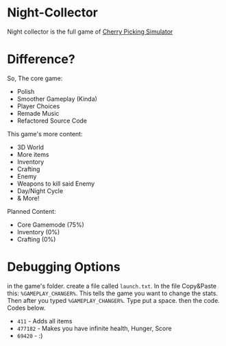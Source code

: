 # Night-Collector
Night collector is the full game of [Cherry Picking Simulator](https://kufferey.itch.io/cherry-picking-simulator)

# Difference?
So, The core game:
* Polish
* Smoother Gameplay (Kinda)
* Player Choices
* Remade Music
* Refactored Source Code

This game's more content:
* 3D World
* More items
* Inventory
* Crafting
* Enemy
* Weapons to kill said Enemy
* Day/Night Cycle
* & More!

Planned Content:
* Core Gamemode (75%)
* Inventory (0%)
* Crafting (0%)

# Debugging Options
in the game's folder. create a file called `launch.txt`. In the file Copy&Paste this: `%GAMEPLAY_CHANGER%`. This tells the game you want to change the stats.
Then after you typed `%GAMEPLAY_CHANGER%`. Type put a space. then the code. Codes below.

* `411` - Adds all items
* `477182` - Makes you have infinite health, Hunger, Score
* `69420` - :)
